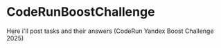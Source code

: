 # CodeRunBoostChallenge
Here i'll post tasks and their answers (CodeRun Yandex Boost Challenge 2025)
